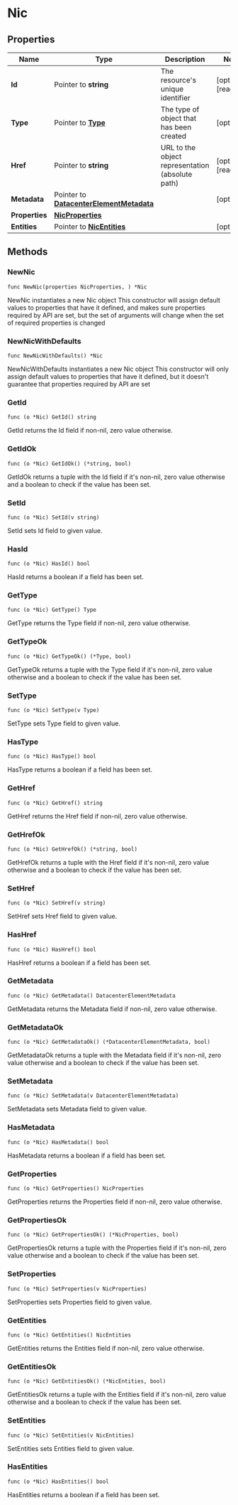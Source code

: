 # Nic

## Properties

|Name | Type | Description | Notes|
|------------ | ------------- | ------------- | -------------|
|**Id** | Pointer to **string** | The resource&#39;s unique identifier | [optional] [readonly] |
|**Type** | Pointer to [**Type**](Type.md) | The type of object that has been created | [optional] |
|**Href** | Pointer to **string** | URL to the object representation (absolute path) | [optional] [readonly] |
|**Metadata** | Pointer to [**DatacenterElementMetadata**](DatacenterElementMetadata.md) |  | [optional] |
|**Properties** | [**NicProperties**](NicProperties.md) |  | |
|**Entities** | Pointer to [**NicEntities**](NicEntities.md) |  | [optional] |

## Methods

### NewNic

`func NewNic(properties NicProperties, ) *Nic`

NewNic instantiates a new Nic object
This constructor will assign default values to properties that have it defined,
and makes sure properties required by API are set, but the set of arguments
will change when the set of required properties is changed

### NewNicWithDefaults

`func NewNicWithDefaults() *Nic`

NewNicWithDefaults instantiates a new Nic object
This constructor will only assign default values to properties that have it defined,
but it doesn't guarantee that properties required by API are set

### GetId

`func (o *Nic) GetId() string`

GetId returns the Id field if non-nil, zero value otherwise.

### GetIdOk

`func (o *Nic) GetIdOk() (*string, bool)`

GetIdOk returns a tuple with the Id field if it's non-nil, zero value otherwise
and a boolean to check if the value has been set.

### SetId

`func (o *Nic) SetId(v string)`

SetId sets Id field to given value.

### HasId

`func (o *Nic) HasId() bool`

HasId returns a boolean if a field has been set.

### GetType

`func (o *Nic) GetType() Type`

GetType returns the Type field if non-nil, zero value otherwise.

### GetTypeOk

`func (o *Nic) GetTypeOk() (*Type, bool)`

GetTypeOk returns a tuple with the Type field if it's non-nil, zero value otherwise
and a boolean to check if the value has been set.

### SetType

`func (o *Nic) SetType(v Type)`

SetType sets Type field to given value.

### HasType

`func (o *Nic) HasType() bool`

HasType returns a boolean if a field has been set.

### GetHref

`func (o *Nic) GetHref() string`

GetHref returns the Href field if non-nil, zero value otherwise.

### GetHrefOk

`func (o *Nic) GetHrefOk() (*string, bool)`

GetHrefOk returns a tuple with the Href field if it's non-nil, zero value otherwise
and a boolean to check if the value has been set.

### SetHref

`func (o *Nic) SetHref(v string)`

SetHref sets Href field to given value.

### HasHref

`func (o *Nic) HasHref() bool`

HasHref returns a boolean if a field has been set.

### GetMetadata

`func (o *Nic) GetMetadata() DatacenterElementMetadata`

GetMetadata returns the Metadata field if non-nil, zero value otherwise.

### GetMetadataOk

`func (o *Nic) GetMetadataOk() (*DatacenterElementMetadata, bool)`

GetMetadataOk returns a tuple with the Metadata field if it's non-nil, zero value otherwise
and a boolean to check if the value has been set.

### SetMetadata

`func (o *Nic) SetMetadata(v DatacenterElementMetadata)`

SetMetadata sets Metadata field to given value.

### HasMetadata

`func (o *Nic) HasMetadata() bool`

HasMetadata returns a boolean if a field has been set.

### GetProperties

`func (o *Nic) GetProperties() NicProperties`

GetProperties returns the Properties field if non-nil, zero value otherwise.

### GetPropertiesOk

`func (o *Nic) GetPropertiesOk() (*NicProperties, bool)`

GetPropertiesOk returns a tuple with the Properties field if it's non-nil, zero value otherwise
and a boolean to check if the value has been set.

### SetProperties

`func (o *Nic) SetProperties(v NicProperties)`

SetProperties sets Properties field to given value.


### GetEntities

`func (o *Nic) GetEntities() NicEntities`

GetEntities returns the Entities field if non-nil, zero value otherwise.

### GetEntitiesOk

`func (o *Nic) GetEntitiesOk() (*NicEntities, bool)`

GetEntitiesOk returns a tuple with the Entities field if it's non-nil, zero value otherwise
and a boolean to check if the value has been set.

### SetEntities

`func (o *Nic) SetEntities(v NicEntities)`

SetEntities sets Entities field to given value.

### HasEntities

`func (o *Nic) HasEntities() bool`

HasEntities returns a boolean if a field has been set.



